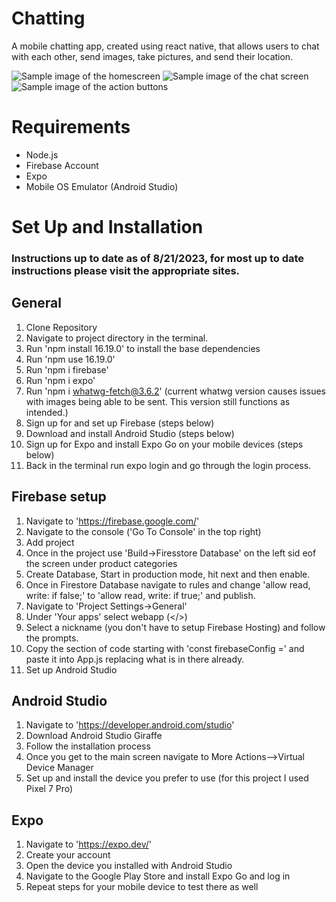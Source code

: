 # Chatting

A mobile chatting app, created using react native, that allows users to chat with each other, send images, take pictures, and send their location.

![Sample image of the homescreen](https://github.com/Tankurt89/Chatting/blob/master/assets/Home.png)
![Sample image of the chat screen](https://github.com/Tankurt89/Chatting/blob/master/assets/Chat.png)
![Sample image of the action buttons](https://github.com/Tankurt89/Chatting/blob/master/assets/Action.png)

# Requirements

- Node.js
- Firebase Account
- Expo
- Mobile OS Emulator (Android Studio)

# Set Up and Installation

### Instructions up to date as of 8/21/2023, for most up to date instructions please visit the appropriate sites.

## General

1. Clone Repository
2. Navigate to project directory in the terminal.
3. Run 'npm install 16.19.0' to install the base dependencies
4. Run 'npm use 16.19.0'
5. Run 'npm i firebase'
6. Run 'npm i expo'
7. Run 'npm i whatwg-fetch@3.6.2' (current whatwg version causes issues with images being able to be sent. This version still functions as intended.)
8. Sign up for and set up Firebase (steps below)
9. Download and install Android Studio (steps below)
10. Sign up for Expo and install Expo Go on your mobile devices (steps below)
11. Back in the terminal run expo login and go through the login process.

## Firebase setup

1. Navigate to 'https://firebase.google.com/'
2. Navigate to the console ('Go To Console' in the top right)
3. Add project
4. Once in the project use 'Build->Firesstore Database' on the left sid eof the screen under product categories
5. Create Database, Start in production mode, hit next and then enable.
6. Once in Firestore Database navigate to rules and change 'allow read, write: if false;' to 'allow read, write: if true;' and publish.
7. Navigate to 'Project Settings->General'
8. Under 'Your apps' select webapp (</>)
9. Select a nickname (you don't have to setup Firebase Hosting) and follow the prompts.
10. Copy the section of code starting with 'const firebaseConfig =' and paste it into App.js replacing what is in there already.
11. Set up Android Studio

## Android Studio

1. Navigate to 'https://developer.android.com/studio'
2. Download Android Studio Giraffe
3. Follow the installation process
4. Once you get to the main screen navigate to More Actions-->Virtual Device Manager
5. Set up and install the device you prefer to use (for this project I used Pixel 7 Pro)

## Expo

1. Navigate to 'https://expo.dev/'
1. Create your account
1. Open the device you installed with Android Studio
1. Navigate to the Google Play Store and install Expo Go and log in
1. Repeat steps for your mobile device to test there as well
